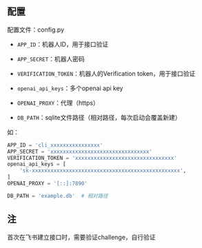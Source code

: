## 配置

配置文件：config.py

- `APP_ID`：机器人ID，用于接口验证

- `APP_SECRET`：机器人密码

- `VERIFICATION_TOKEN`：机器人的Verification token，用于接口验证

- `openai_api_keys`：多个openai api key

- `OPENAI_PROXY`：代理（https）

- `DB_PATH`：sqlite文件路径（相对路径，每次启动会覆盖新建）

如：
```python
APP_ID = 'cli_xxxxxxxxxxxxxxxx'
APP_SECRET = 'xxxxxxxxxxxxxxxxxxxxxxxxxxxxxxxx'
VERIFICATION_TOKEN = 'xxxxxxxxxxxxxxxxxxxxxxxxxxxxxxxx'
openai_api_keys = [
    'sk-xxxxxxxxxxxxxxxxxxxxxxxxxxxxxxxxxxxxxxxxxxxxxxxx',
]
OPENAI_PROXY = '[::]:7890'

DB_PATH = 'example.db'  # 相对路径
```
## 注

首次在飞书建立接口时，需要验证challenge，自行验证